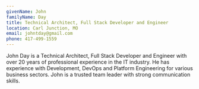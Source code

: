 ```yaml
---
givenName: John
familyName: Day
title: Technical Architect, Full Stack Developer and Engineer
location: Carl Junction, MO
email: johntday@gmail.com
phone: 417-499-1559
---
```


John Day is a Technical Architect, Full Stack Developer and Engineer with over 20 years of professional experience in the IT industry. He has experience with Development, DevOps 
and Platform Engineering for various business sectors.  John is a trusted team leader with strong communication skills.